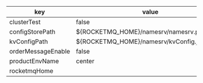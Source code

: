 |key|value|important|
|---|---|---|
|clusterTest|false||
|configStorePath|${ROCKETMQ_HOME}/namesrv/namesrv.properties||
|kvConfigPath|${ROCKETMQ_HOME}/namesrv/kvConfig.json||
|orderMessageEnable|false||
|productEnvName|center||
|rocketmqHome|||
